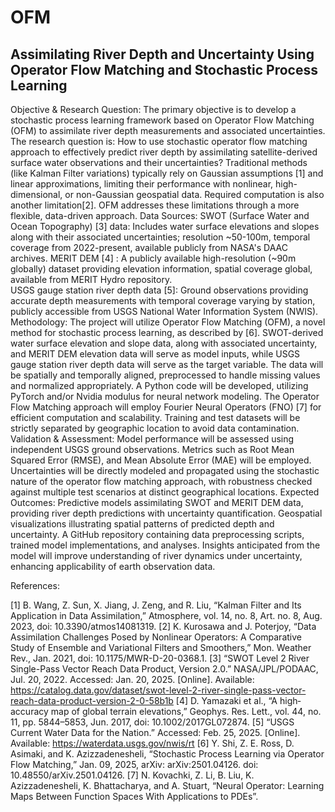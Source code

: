 # OFM

## Assimilating River Depth and Uncertainty Using Operator Flow Matching and Stochastic Process Learning
Objective & Research Question: The primary objective is to develop a stochastic process learning framework based on Operator Flow Matching (OFM) to assimilate river depth measurements and associated uncertainties. The research question is: How to use stochastic operator flow matching approach to effectively predict river depth by assimilating satellite-derived surface water observations and their uncertainties?
Traditional methods (like Kalman Filter variations) typically rely on Gaussian assumptions [1] and linear approximations, limiting their performance with nonlinear, high-dimensional, or non-Gaussian geospatial data. Required computation is also another limitation[2]. OFM addresses these limitations through a more flexible, data-driven approach.
Data Sources:
SWOT (Surface Water and Ocean Topography) [3] data: Includes water surface elevations and slopes along with their associated uncertainties; resolution ~50-100m, temporal coverage from 2022-present, available publicly from NASA's DAAC archives.
MERIT DEM [4] : A publicly available high-resolution (~90m globally) dataset providing elevation information, spatial coverage global, available from MERIT Hydro repository.    
USGS gauge station river depth data [5]: Ground observations providing accurate depth measurements with temporal coverage varying by station, publicly accessible from USGS National Water Information System (NWIS).
Methodology: The project will utilize Operator Flow Matching (OFM), a novel method for stochastic process learning, as described by [6]. SWOT-derived water surface elevation and slope data, along with associated uncertainty, and MERIT DEM elevation data will serve as model inputs, while USGS gauge station river depth data will serve as the target variable. The data will be spatially and temporally aligned, preprocessed to handle missing values and normalized appropriately. A Python code will be developed, utilizing PyTorch and/or Nvidia modulus for neural network modeling. The Operator Flow Matching approach will employ Fourier Neural Operators (FNO) [7] for efficient computation and scalability. Training and test datasets will be strictly separated by geographic location to avoid data contamination.
Validation & Assessment: Model performance will be assessed using independent USGS ground observations. Metrics such as Root Mean Squared Error (RMSE), and Mean Absolute Error (MAE) will be employed. Uncertainties will be directly modeled and propagated using the stochastic nature of the operator flow matching approach, with robustness checked against multiple test scenarios at distinct geographical locations.
Expected Outcomes:
Predictive models assimilating SWOT and MERIT DEM data, providing river depth predictions with uncertainty quantification.
Geospatial visualizations illustrating spatial patterns of predicted depth and uncertainty.
A GitHub repository containing data preprocessing scripts, trained model implementations, and analyses.
Insights anticipated from the model will improve understanding of river dynamics under uncertainty, enhancing applicability of earth observation data.

References:


[1]	B. Wang, Z. Sun, X. Jiang, J. Zeng, and R. Liu, “Kalman Filter and Its Application in Data Assimilation,” Atmosphere, vol. 14, no. 8, Art. no. 8, Aug. 2023, doi: 10.3390/atmos14081319.
[2]	K. Kurosawa and J. Poterjoy, “Data Assimilation Challenges Posed by Nonlinear Operators: A Comparative Study of Ensemble and Variational Filters and Smoothers,” Mon. Weather Rev., Jan. 2021, doi: 10.1175/MWR-D-20-0368.1.
[3]	“SWOT Level 2 River Single-Pass Vector Reach Data Product, Version 2.0.” NASA/JPL/PODAAC, Jul. 20, 2022. Accessed: Jan. 20, 2025. [Online]. Available: https://catalog.data.gov/dataset/swot-level-2-river-single-pass-vector-reach-data-product-version-2-0-58b1b
[4]	D. Yamazaki et al., “A high‐accuracy map of global terrain elevations,” Geophys. Res. Lett., vol. 44, no. 11, pp. 5844–5853, Jun. 2017, doi: 10.1002/2017GL072874.
[5]	“USGS Current Water Data for the Nation.” Accessed: Feb. 25, 2025. [Online]. Available: https://waterdata.usgs.gov/nwis/rt
[6]	Y. Shi, Z. E. Ross, D. Asimaki, and K. Azizzadenesheli, “Stochastic Process Learning via Operator Flow Matching,” Jan. 09, 2025, arXiv: arXiv:2501.04126. doi: 10.48550/arXiv.2501.04126.
[7]	N. Kovachki, Z. Li, B. Liu, K. Azizzadenesheli, K. Bhattacharya, and A. Stuart, “Neural Operator: Learning Maps Between Function Spaces With Applications to PDEs”.
